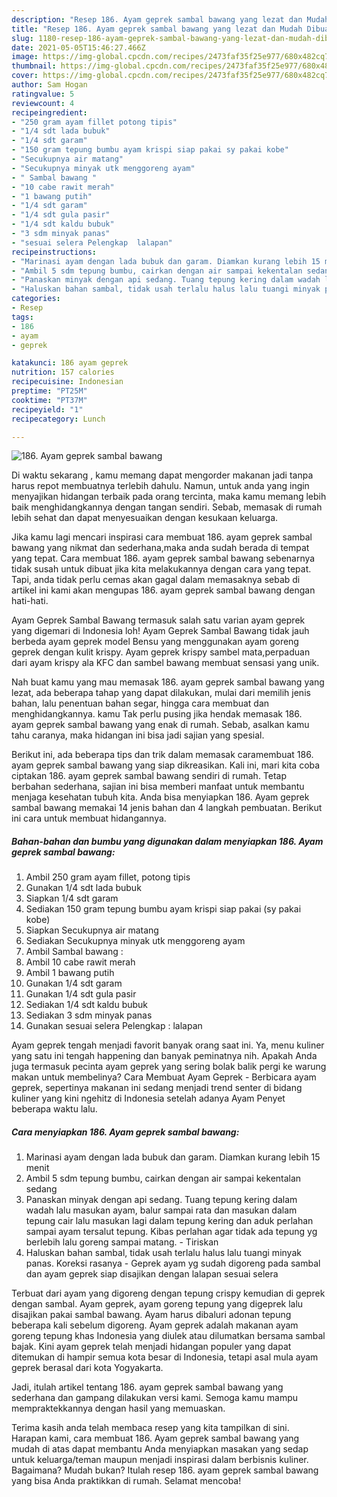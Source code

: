 ```yaml
---
description: "Resep 186. Ayam geprek sambal bawang yang lezat dan Mudah Dibuat"
title: "Resep 186. Ayam geprek sambal bawang yang lezat dan Mudah Dibuat"
slug: 1180-resep-186-ayam-geprek-sambal-bawang-yang-lezat-dan-mudah-dibuat
date: 2021-05-05T15:46:27.466Z
image: https://img-global.cpcdn.com/recipes/2473faf35f25e977/680x482cq70/186-ayam-geprek-sambal-bawang-foto-resep-utama.jpg
thumbnail: https://img-global.cpcdn.com/recipes/2473faf35f25e977/680x482cq70/186-ayam-geprek-sambal-bawang-foto-resep-utama.jpg
cover: https://img-global.cpcdn.com/recipes/2473faf35f25e977/680x482cq70/186-ayam-geprek-sambal-bawang-foto-resep-utama.jpg
author: Sam Hogan
ratingvalue: 5
reviewcount: 4
recipeingredient:
- "250 gram ayam fillet potong tipis"
- "1/4 sdt lada bubuk"
- "1/4 sdt garam"
- "150 gram tepung bumbu ayam krispi siap pakai sy pakai kobe"
- "Secukupnya air matang"
- "Secukupnya minyak utk menggoreng ayam"
- " Sambal bawang "
- "10 cabe rawit merah"
- "1 bawang putih"
- "1/4 sdt garam"
- "1/4 sdt gula pasir"
- "1/4 sdt kaldu bubuk"
- "3 sdm minyak panas"
- "sesuai selera Pelengkap  lalapan"
recipeinstructions:
- "Marinasi ayam dengan lada bubuk dan garam. Diamkan kurang lebih 15 menit"
- "Ambil 5 sdm tepung bumbu, cairkan dengan air sampai kekentalan sedang"
- "Panaskan minyak dengan api sedang. Tuang tepung kering dalam wadah lalu masukan ayam, balur sampai rata dan masukan dalam tepung cair lalu masukan lagi dalam tepung kering dan aduk perlahan sampai ayam tersalut tepung. Kibas perlahan agar tidak ada tepung yg berlebih lalu goreng sampai matang. Tiriskan"
- "Haluskan bahan sambal, tidak usah terlalu halus lalu tuangi minyak panas. Koreksi rasanya Geprek ayam yg sudah digoreng pada sambal dan ayam geprek siap disajikan dengan lalapan sesuai selera"
categories:
- Resep
tags:
- 186
- ayam
- geprek

katakunci: 186 ayam geprek 
nutrition: 157 calories
recipecuisine: Indonesian
preptime: "PT25M"
cooktime: "PT37M"
recipeyield: "1"
recipecategory: Lunch

---
```



![186. Ayam geprek sambal bawang](https://img-global.cpcdn.com/recipes/2473faf35f25e977/680x482cq70/186-ayam-geprek-sambal-bawang-foto-resep-utama.jpg)

Di waktu  sekarang , kamu memang dapat mengorder makanan jadi tanpa harus repot membuatnya terlebih dahulu. Namun, untuk anda yang ingin menyajikan hidangan terbaik pada orang tercinta, maka kamu memang lebih baik menghidangkannya dengan tangan sendiri. Sebab, memasak di rumah lebih sehat dan dapat menyesuaikan dengan kesukaan keluarga.

Jika kamu lagi mencari inspirasi cara membuat 186. ayam geprek sambal bawang yang nikmat dan sederhana,maka anda sudah berada di tempat yang tepat. Cara membuat 186. ayam geprek sambal bawang  sebenarnya tidak susah untuk dibuat jika kita melakukannya dengan cara yang tepat. Tapi, anda tidak perlu cemas akan gagal dalam memasaknya 
sebab di artikel ini kami akan mengupas 186. ayam geprek sambal bawang dengan hati-hati.  

Ayam Geprek Sambal Bawang termasuk salah satu varian ayam geprek yang digemari di Indonesia loh! Ayam Geprek Sambal Bawang tidak jauh berbeda ayam geprek model Bensu yang menggunakan ayam goreng geprek dengan kulit krispy. Ayam geprek krispy sambel mata,perpaduan dari ayam krispy ala KFC dan sambel bawang membuat sensasi yang unik.

Nah buat kamu yang mau memasak 186. ayam geprek sambal bawang yang lezat, ada beberapa tahap yang dapat dilakukan, mulai dari memilih jenis bahan, lalu penentuan bahan segar, hingga cara membuat dan menghidangkannya. kamu Tak perlu pusing jika hendak memasak 186. ayam geprek sambal bawang yang enak di rumah. Sebab, asalkan kamu  tahu caranya, maka hidangan ini bisa jadi sajian yang spesial.

Berikut ini, ada beberapa tips dan trik dalam memasak caramembuat 186. ayam geprek sambal bawang yang siap dikreasikan. Kali ini, mari kita coba ciptakan 186. ayam geprek sambal bawang sendiri di rumah. Tetap berbahan sederhana, sajian ini bisa memberi manfaat untuk membantu menjaga kesehatan tubuh kita. Anda bisa menyiapkan 186. Ayam geprek sambal bawang memakai 14 jenis bahan dan 4 langkah pembuatan. Berikut ini cara untuk membuat hidangannya.

<!--inarticleads1-->

##### Bahan-bahan dan bumbu yang digunakan dalam menyiapkan 186. Ayam geprek sambal bawang:

1. Ambil 250 gram ayam fillet, potong tipis
1. Gunakan 1/4 sdt lada bubuk
1. Siapkan 1/4 sdt garam
1. Sediakan 150 gram tepung bumbu ayam krispi siap pakai (sy pakai kobe)
1. Siapkan Secukupnya air matang
1. Sediakan Secukupnya minyak utk menggoreng ayam
1. Ambil  Sambal bawang :
1. Ambil 10 cabe rawit merah
1. Ambil 1 bawang putih
1. Gunakan 1/4 sdt garam
1. Gunakan 1/4 sdt gula pasir
1. Sediakan 1/4 sdt kaldu bubuk
1. Sediakan 3 sdm minyak panas
1. Gunakan sesuai selera Pelengkap : lalapan


Ayam geprek tengah menjadi favorit banyak orang saat ini. Ya, menu kuliner yang satu ini tengah happening dan banyak peminatnya nih. Apakah Anda juga termasuk pecinta ayam geprek yang sering bolak balik pergi ke warung makan untuk membelinya? Cara Membuat Ayam Geprek - Berbicara ayam geprek, sepertinya makanan ini sedang menjadi trend senter di bidang kuliner yang kini ngehitz di Indonesia setelah adanya Ayam Penyet beberapa waktu lalu. 

<!--inarticleads2-->

##### Cara menyiapkan 186. Ayam geprek sambal bawang:

1. Marinasi ayam dengan lada bubuk dan garam. Diamkan kurang lebih 15 menit
1. Ambil 5 sdm tepung bumbu, cairkan dengan air sampai kekentalan sedang
1. Panaskan minyak dengan api sedang. Tuang tepung kering dalam wadah lalu masukan ayam, balur sampai rata dan masukan dalam tepung cair lalu masukan lagi dalam tepung kering dan aduk perlahan sampai ayam tersalut tepung. Kibas perlahan agar tidak ada tepung yg berlebih lalu goreng sampai matang. - Tiriskan
1. Haluskan bahan sambal, tidak usah terlalu halus lalu tuangi minyak panas. Koreksi rasanya - Geprek ayam yg sudah digoreng pada sambal dan ayam geprek siap disajikan dengan lalapan sesuai selera


Terbuat dari ayam yang digoreng dengan tepung crispy kemudian di geprek dengan sambal. Ayam geprek, ayam goreng tepung yang digeprek lalu disajikan pakai sambal bawang. Ayam harus dibaluri adonan tepung beberapa kali sebelum digoreng. Ayam geprek adalah makanan ayam goreng tepung khas Indonesia yang diulek atau dilumatkan bersama sambal bajak. Kini ayam geprek telah menjadi hidangan populer yang dapat ditemukan di hampir semua kota besar di Indonesia, tetapi asal mula ayam geprek berasal dari kota Yogyakarta. 

Jadi, itulah artikel tentang  186. ayam geprek sambal bawang  yang sederhana dan gampang dilakukan versi kami. Semoga kamu mampu mempraktekkannya dengan hasil yang memuaskan. 

Terima kasih anda telah membaca resep yang kita tampilkan di sini. Harapan kami, cara membuat  186. Ayam geprek sambal bawang yang mudah di atas dapat membantu Anda menyiapkan masakan yang sedap untuk keluarga/teman maupun menjadi inspirasi dalam berbisnis kuliner. Bagaimana? Mudah bukan? Itulah resep 186. ayam geprek sambal bawang yang bisa Anda praktikkan di rumah. Selamat mencoba!


